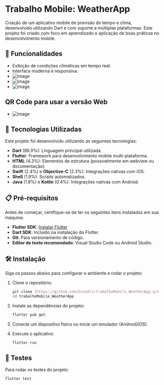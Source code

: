 # Trabalho Mobile: WeatherApp

Criação de um aplicativo mobile de previsão do tempo e clima, desenvolvido utilizando Dart e com suporte a múltiplas plataformas. Este projeto foi criado com foco em aprendizado e aplicação de boas práticas no desenvolvimento mobile.

## 🌟 Funcionalidades

* Exibição de condições climáticas em tempo real.
* Interface moderna e responsiva.
* ![image](https://github.com/user-attachments/assets/6d08ac4b-491a-48c7-95e2-27d421e84900)
* ![image](https://github.com/user-attachments/assets/c5828e23-f01a-4eb3-ae17-1fa0b5b82ad7)
* ![image](https://github.com/user-attachments/assets/d43a1287-fc26-4e5b-8d11-818ddb4b551a)

 ## QR Code para usar a versão Web
* ![image](https://github.com/user-attachments/assets/44865071-6778-401f-9095-8f38b21d6f87)





## 🚀 Tecnologias Utilizadas

Este projeto foi desenvolvido utilizando as seguintes tecnologias:

* **Dart** (86.9%): Linguagem principal utilizada.
* **Flutter**: Framework para desenvolvimento mobile multi-plataforma.
* **HTML** (4.3%): Elementos de estrutura (possivelmente em webview ou documentação).
* **Swift** (2.4%) e **Objective-C** (2.3%): Integrações nativas com iOS.
* **Shell** (1.9%): Scripts automatizados.
* **Java** (1.8%) e **Kotlin** (0.4%): Integrações nativas com Android.

## 📋 Pré-requisitos

Antes de começar, certifique-se de ter os seguintes itens instalados em sua máquina:

* **Flutter SDK**: [Instalar Flutter](https://docs.flutter.dev/get-started/install)
* **Dart SDK**: Incluído na instalação do Flutter.
* **Git**: Para versionamento de código.
* **Editor de texto recomendado**: Visual Studio Code ou Android Studio.

## 🛠️ Instalação

Siga os passos abaixo para configurar o ambiente e rodar o projeto:

1.  Clone o repositório:

    ```bash
    git clone [https://github.com/EnzoAlv/trabalhoMobile_WeatherApp.git](https://github.com/EnzoAlv/trabalhoMobile_WeatherApp.git)
    cd trabalhoMobile_WeatherApp
    ```

2.  Instale as dependências do projeto:

    ```bash
    flutter pub get
    ```

3.  Conecte um dispositivo físico ou inicie um emulador (Android/iOS).

4.  Execute o aplicativo:

    ```bash
    flutter run
    ```

## 🧪 Testes

Para rodar os testes do projeto:

```bash
flutter test
